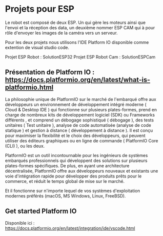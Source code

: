 # Projets pour ESP

Le robot est composé de deux ESP. Un qui gère les moteurs ainsi que l'envoi et la réception des data, un deuxième nommer ESP CAM qui à pour rôle d'envoyer les images de la caméra vers un serveur. 

Pour les deux projets nous utilisons l'IDE Platform IO disponible comme extention de visual studio code. 

Projet ESP Robot : SolutionESP32
Projet ESP Robot Cam : SolutionESPCam

## Présentation de Platform IO : https://docs.platformio.org/en/latest/what-is-platformio.html

La philosophie unique de PlatformIO sur le marché de l'embarqué offre aux développeurs un environnement de développement intégré moderne ( Cloud & Desktop IDE ) qui fonctionne sur plusieurs plates-formes, prend en charge de nombreux kits de développement logiciel (SDK) ou Frameworks différents , et comprend un débogage sophistiqué ( débogage ), des tests unitaires ( Test unitaire ), analyse de code automatisée (analyse de code statique ) et gestion à distance ( développement à distance ). Il est conçu pour maximiser la flexibilité et le choix des développeurs, qui peuvent utiliser des éditeurs graphiques ou en ligne de commande ( PlatformIO Core (CLI) ), ou les deux.

PlatformIO est un outil incontournable pour les ingénieurs de systèmes embarqués professionnels qui développent des solutions sur plusieurs plates-formes spécifiques. De plus, en ayant une architecture décentralisée, PlatformIO offre aux développeurs nouveaux et existants une voie d'intégration rapide pour développer des produits prêts pour le commerce, et réduit le temps global de mise sur le marché.

Et il fonctionne sur n'importe lequel de vos systèmes d'exploitation modernes préférés (macOS, MS Windows, Linux, FreeBSD).

## Get started Platform IO

Disponible ici : https://docs.platformio.org/en/latest/integration/ide/vscode.html
